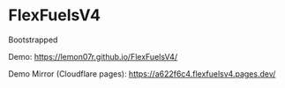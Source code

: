# FlexFuelsV4
Bootstrapped

Demo: https://lemon07r.github.io/FlexFuelsV4/

Demo Mirror (Cloudflare pages): https://a622f6c4.flexfuelsv4.pages.dev/
